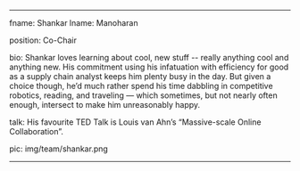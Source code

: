 ---

fname: Shankar
lname: Manoharan

position: Co-Chair

bio: Shankar loves learning about cool, new stuff -- really anything cool and anything new. His commitment using his infatuation with efficiency for good as a supply chain analyst keeps him plenty busy in the day. But given a choice though, he’d much rather spend his time dabbling in competitive robotics, reading, and traveling — which sometimes, but not nearly often enough, intersect to make him unreasonably happy.

talk: His favourite TED Talk is Louis van Ahn’s “Massive-scale Online Collaboration”.

pic:  img/team/shankar.png

---